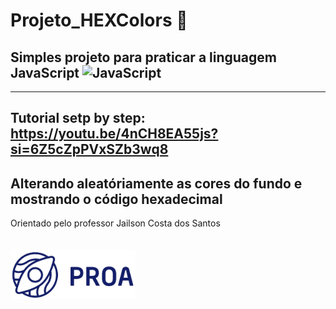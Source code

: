 # Projeto_HEXColors :art:
## Simples projeto para praticar a linguagem JavaScript <img src="https://upload.wikimedia.org/wikipedia/commons/thumb/9/99/Unofficial_JavaScript_logo_2.svg/1200px-Unofficial_JavaScript_logo_2.svg.png" alt="JavaScript" width="10px"/>
---
Tutorial setp by step: https://youtu.be/4nCH8EA55js?si=6Z5cZpPVxSZb3wq8
---
Alterando aleatóriamente as cores do fundo e mostrando o código hexadecimal
---
Orientado pelo professor Jailson Costa dos Santos
<br/><br/><br/>
<img src="logoProa.png" alt="Logo Instituto PROA" width="200px" align="left"/>